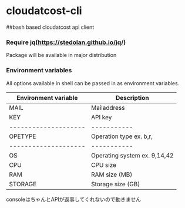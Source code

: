 # cloudatcost-cli
##bash based cloudatcost api client

### Require jq(https://stedolan.github.io/jq/)

Package will be available in major distribution

### Environment variables

All options available in shell can be passed in as environment variables.

Environment variable | Description
-------------------- | -----------
MAIL                 | Mailaddress
KEY                  | API key
-------------------- | -----------
OPETYPE              | Operation type ex. b,r, 
-------------------- | -----------
OS                   | Operating system ex. 9,14,42
CPU                  |CPU size
RAM                  |RAM size (MB)
STORAGE              |Storage size (GB)

consoleはちゃんとAPIが返事してくれないので動きません
